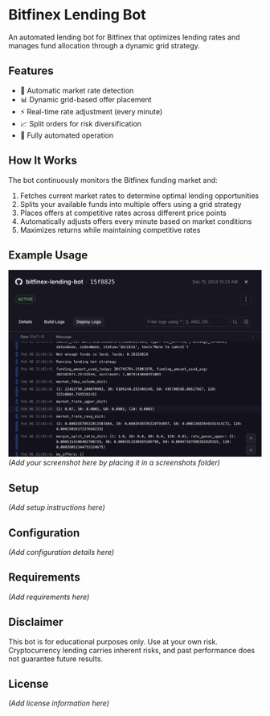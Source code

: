 # Bitfinex Lending Bot

An automated lending bot for Bitfinex that optimizes lending rates and manages fund allocation through a dynamic grid strategy.

## Features

- 🔄 Automatic market rate detection
- 📊 Dynamic grid-based offer placement
- ⚡ Real-time rate adjustment (every minute)
- 📈 Split orders for risk diversification
- 🤖 Fully automated operation

## How It Works

The bot continuously monitors the Bitfinex funding market and:
1. Fetches current market rates to determine optimal lending opportunities
2. Splits your available funds into multiple offers using a grid strategy
3. Places offers at competitive rates across different price points
4. Automatically adjusts offers every minute based on market conditions
5. Maximizes returns while maintaining competitive rates

## Example Usage

![Bot in Action](screenshot/bf_lending_log.png)
*(Add your screenshot here by placing it in a screenshots folder)*

## Setup

*(Add setup instructions here)*

## Configuration

*(Add configuration details here)*

## Requirements

*(Add requirements here)*

## Disclaimer

This bot is for educational purposes only. Use at your own risk. Cryptocurrency lending carries inherent risks, and past performance does not guarantee future results.

## License

*(Add license information here)*
